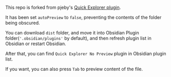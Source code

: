 This repo is forked from pjeby's [Quick Explorer plugin](https://github.com/pjeby/quick-explorer).

It has been set `autoPreview` to `false`, preventing the contents of the folder being obscured.

You can download `dist` folder, and move it into Obsidian Plugin folder(`'.obsidian/plugins'` by default), and then refresh plugin list in Obsidian or restart Obsidian.

After that, you can find `Quick Explorer No Preview` plugin in Obsidian plugin list.

If you want, you can also press `Tab` to preview content of the file.
